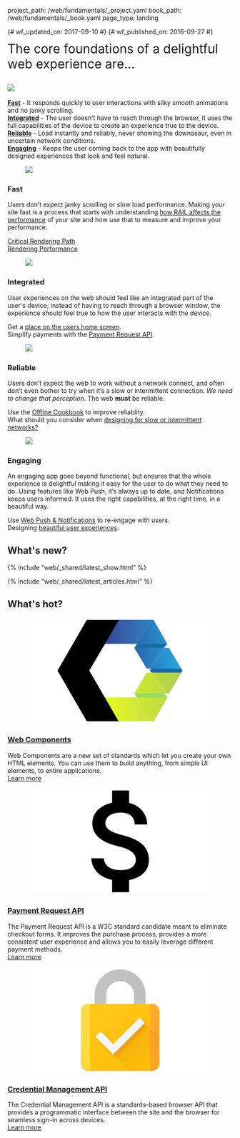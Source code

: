 project_path: /web/fundamentals/_project.yaml
book_path: /web/fundamentals/_book.yaml
page_type: landing

{# wf_updated_on: 2017-09-10 #}
{# wf_published_on: 2016-09-27 #}

<style>
  .wf-hot {padding-top: 0 !important;}
  .nope {display:none;}
  .wf-hero ul,
  .devsite-landing-row-item-description-content ul {list-style: none; padding-left: 0}
  .wf-hero > p {font-size: 2em; line-height: 1.2em; margin-top: 0}
</style>

<div class="wf-hero">
  <p>The core foundations of a delightful web experience are...</p>
  <img src="/web/images/hero-2x.png" class="attempt-right">
  <ul>
    <li><span class="compare-yes"></span> <b><a href="#fast">Fast</a></b> - It responds quickly to user
      interactions with silky smooth animations and no janky scrolling.</li>
    <li><span class="compare-yes"></span> <b><a href="#integrated">Integrated</a></b> - The user doesn’t have to
      reach through the browser, it uses the full capabilities of the device
      to create an experience true to the device.</li>
    <li><span class="compare-yes"></span> <b><a href="#reliable">Reliable</a></b> - Load instantly and reliably,
      never showing the downasaur, even in uncertain network conditions.</li>
    <li><span class="compare-yes"></span> <b><a href="#engaging">Engaging</a></b> - Keeps the user coming back
      to the app with beautifully designed experiences that look and feel
      natural.</li>
  </ul>
</div>

<h2 class="nope">Delightful web experiences are...</h2>

<section class="devsite-landing-row devsite-landing-row-2-up devsite-landing-row-cards">
  <div class="devsite-landing-row-group">
    <div class="devsite-landing-row-item" id="fast">
      <figure class="devsite-landing-row-item-image">
        <img src="/web/images/pwa-f-16x9.gif">
      </figure>
      <div class="devsite-landing-row-item-description">
        <h3>Fast</h3>
        <div class="devsite-landing-row-item-description-content">
          <p>
            Users don’t expect janky scrolling or slow load performance. Making your
            site fast is a process that starts with understanding
            <a href="performance/rail">how RAIL affects the performance</a> of your
            site and how use that to measure and improve your performance. 
          </p>
          <ul>
            <li><span class="compare-yes"></span> <a href="performance/critical-rendering-path/">Critical Rendering Path</a></li>
            <li><span class="compare-yes"></span> <a href="performance/rendering/">Rendering Performance</a></li>
          </ul>
        </div>
      </div>
    </div>
    <div class="devsite-landing-row-item" id="integrated">
      <figure class="devsite-landing-row-item-image">
        <img src="/web/images/pwa-i-16x9.gif">
      </figure>
      <div class="devsite-landing-row-item-description">
        <h3>Integrated</h3>
        <div class="devsite-landing-row-item-description-content">
          <p>
            User experiences on the web should feel like an integrated part of the
            user's device; instead of having to reach through a browser window, the
            experience should feel true to how the user interacts with the device.
          </p>
          <ul>
            <li><span class="compare-yes"></span> Get a <a href="app-install-banners/">place on the users home screen</a>.</li>
            <li><span class="compare-yes"></span> Simplify payments with the <a href="payments/">Payment Request API</a>.</li>
          </ul>
        </div>
      </div>
    </div>
  </div>
</section>

<section class="devsite-landing-row devsite-landing-row-2-up devsite-landing-row-cards">
  <div class="devsite-landing-row-group">
    <div class="devsite-landing-row-item" id="reliable">
      <figure class="devsite-landing-row-item-image">
        <img src="/web/images/pwa-r-16x9.gif">
      </figure>
      <div class="devsite-landing-row-item-description">
        <h3>Reliable</h3>
        <div class="devsite-landing-row-item-description-content">
          <p>
            Users don’t expect the web to work without a network connect, and often
            don’t even bother to try when it’s a slow or intermittent connection.
            <i>We need to change that perception</i>. The web <b>must</b> be reliable.
          </p>
          <ul>
            <li><span class="compare-yes"></span> Use the <a href="instant-and-offline/offline-cookbook/">Offline Cookbook</a> to improve reliablity.</li>
            <li><span class="compare-yes"></span> What should you consider when <a href="instant-and-offline/offline-ux">designing for slow or intermittent networks?</a></li>
          </ul>
        </div>
      </div>
    </div>
    <div class="devsite-landing-row-item" id="engaging">
      <figure class="devsite-landing-row-item-image">
        <img src="/web/images/pwa-e-16x9.gif">
      </figure>
      <div class="devsite-landing-row-item-description">
        <h3>Engaging</h3>
        <div class="devsite-landing-row-item-description-content">
          <p>
            An engaging app goes beyond functional, but ensures that the whole
            experience is delightful making it easy for the user to do what they
            need to do. Using features like Web Push, it’s always up to date, and
            Notifications keeps users informed. It uses the right capabilities,
            at the right time, in a beautiful way.
          </p>
          <ul>
            <li><span class="compare-yes"></span> Use <a href="push-notifications/">Web Push &amp; Notifications</a> to re-engage with users.</li>
            <li><span class="compare-yes"></span> Designing <a href="design-and-ux/ux-basics/">beautiful user experiences</a>.</li>
          </ul>
        </div>
      </div>
    </div>
  </div>
</section>

## What's new?

{% include "web/_shared/latest_show.html" %}

{% include "web/_shared/latest_articles.html" %}


## What's hot?

<section class="wf-hot devsite-landing-row devsite-landing-row-3-up devsite-landing-row-cards">
  <div class="devsite-landing-row-group">
    <div class="devsite-landing-row-item" id="fast">
      <figure class="devsite-landing-row-item-image">
        <img src="images/web-comp.png">
      </figure>
      <div class="devsite-landing-row-item-description">
        <h3><a href="web-components/">Web Components</a></h3>
        <div class="devsite-landing-row-item-description-content">
          Web Components are a new set of standards which let you create your own HTML elements. You can use them to build anything, from simple UI elements, to entire applications.
        </div>
        <div class="devsite-landing-row-item-buttons">
          <a href="web-components/" class="button button-white">Learn more</a>
        </div>
      </div>
    </div>
    <!-- -->
    <div class="devsite-landing-row-item" id="integrated">
      <figure class="devsite-landing-row-item-image">
        <img src="images/pay-req.png">
      </figure>
      <div class="devsite-landing-row-item-description">
        <h3><a href="payments/">Payment Request API</a></h3>
        <div class="devsite-landing-row-item-description-content">
          The Payment Request API is a W3C standard candidate meant to eliminate checkout forms. It  improves the purchase process, provides a more consistent user experience and allows you to easily leverage different payment methods.
        </div>
        <div class="devsite-landing-row-item-buttons">
          <a href="payments/" class="button button-white">Learn more</a>
        </div>
      </div>
    </div>
    <!-- -->
    <div class="devsite-landing-row-item" id="fast">
      <figure class="devsite-landing-row-item-image">
        <img src="images/cred-mgt.png">
      </figure>
      <div class="devsite-landing-row-item-description">
        <h3><a href="/web/fundamentals/security/credential-management/">Credential Management API</a></h3>
        <div class="devsite-landing-row-item-description-content">
          The Credential Management API is a standards-based browser API that provides a programmatic interface between the site and the browser for seamless sign-in across devices.
        </div>
        <div class="devsite-landing-row-item-buttons">
          <a href="/web/fundamentals/security/credential-management/" class="button button-white">Learn more</a>
        </div>
      </div>
    </div>
  </div>
</section>
